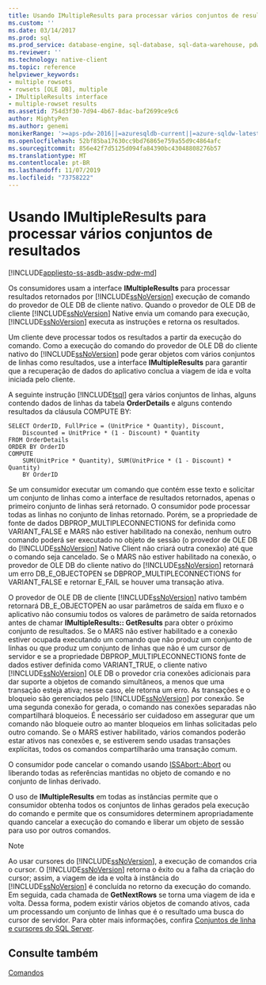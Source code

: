 ```yaml
---
title: Usando IMultipleResults para processar vários conjuntos de resultados | Microsoft Docs
ms.custom: ''
ms.date: 03/14/2017
ms.prod: sql
ms.prod_service: database-engine, sql-database, sql-data-warehouse, pdw
ms.reviewer: ''
ms.technology: native-client
ms.topic: reference
helpviewer_keywords:
- multiple rowsets
- rowsets [OLE DB], multiple
- IMultipleResults interface
- multiple-rowset results
ms.assetid: 754d3f30-7d94-4b67-8dac-baf2699ce9c6
author: MightyPen
ms.author: genemi
monikerRange: '>=aps-pdw-2016||=azuresqldb-current||=azure-sqldw-latest||>=sql-server-2016||=sqlallproducts-allversions||>=sql-server-linux-2017||=azuresqldb-mi-current'
ms.openlocfilehash: 52bf85ba17630cc9bd76865e759a55d9c4864afc
ms.sourcegitcommit: 856e42f7d5125d094fa84390bc43048808276b57
ms.translationtype: MT
ms.contentlocale: pt-BR
ms.lasthandoff: 11/07/2019
ms.locfileid: "73758222"
---
```

# <a name="using-imultipleresults-to-process-multiple-result-sets"></a>Usando IMultipleResults para processar vários conjuntos de resultados
[!INCLUDE[appliesto-ss-asdb-asdw-pdw-md](../../includes/appliesto-ss-asdb-asdw-pdw-md.md)]

  Os consumidores usam a interface **IMultipleResults** para processar resultados retornados por [!INCLUDE[ssNoVersion](../../includes/ssnoversion-md.md)] execução de comando do provedor de OLE DB de cliente nativo. Quando o provedor de OLE DB de cliente [!INCLUDE[ssNoVersion](../../includes/ssnoversion-md.md)] Native envia um comando para execução, [!INCLUDE[ssNoVersion](../../includes/ssnoversion-md.md)] executa as instruções e retorna os resultados.  
  
 Um cliente deve processar todos os resultados a partir da execução do comando. Como a execução do comando do provedor de OLE DB do cliente nativo do [!INCLUDE[ssNoVersion](../../includes/ssnoversion-md.md)] pode gerar objetos com vários conjuntos de linhas como resultados, use a interface **IMultipleResults** para garantir que a recuperação de dados do aplicativo conclua a viagem de ida e volta iniciada pelo cliente.  
  
 A seguinte instrução [!INCLUDE[tsql](../../includes/tsql-md.md)] gera vários conjuntos de linhas, alguns contendo dados de linhas da tabela **OrderDetails** e alguns contendo resultados da cláusula COMPUTE BY:  
  
```  
SELECT OrderID, FullPrice = (UnitPrice * Quantity), Discount,  
    Discounted = UnitPrice * (1 - Discount) * Quantity  
FROM OrderDetails  
ORDER BY OrderID  
COMPUTE  
    SUM(UnitPrice * Quantity), SUM(UnitPrice * (1 - Discount) * Quantity)  
    BY OrderID  
```  
  
 Se um consumidor executar um comando que contém esse texto e solicitar um conjunto de linhas como a interface de resultados retornados, apenas o primeiro conjunto de linhas será retornado. O consumidor pode processar todas as linhas no conjunto de linhas retornado. Porém, se a propriedade de fonte de dados DBPROP_MULTIPLECONNECTIONS for definida como VARIANT_FALSE e MARS não estiver habilitado na conexão, nenhum outro comando poderá ser executado no objeto de sessão (o provedor de OLE DB do [!INCLUDE[ssNoVersion](../../includes/ssnoversion-md.md)] Native Client não criará outra conexão) até que o comando seja cancelado. Se o MARS não estiver habilitado na conexão, o provedor de OLE DB do cliente nativo do [!INCLUDE[ssNoVersion](../../includes/ssnoversion-md.md)] retornará um erro DB_E_OBJECTOPEN se DBPROP_MULTIPLECONNECTIONS for VARIANT_FALSE e retornar E_FAIL se houver uma transação ativa.  
  
 O provedor de OLE DB de cliente [!INCLUDE[ssNoVersion](../../includes/ssnoversion-md.md)] nativo também retornará DB_E_OBJECTOPEN ao usar parâmetros de saída em fluxo e o aplicativo não consumiu todos os valores de parâmetro de saída retornados antes de chamar **IMultipleResults:: GetResults** para obter o próximo conjunto de resultados. Se o MARS não estiver habilitado e a conexão estiver ocupada executando um comando que não produz um conjunto de linhas ou que produz um conjunto de linhas que não é um cursor de servidor e se a propriedade DBPROP_MULTIPLECONNECTIONS fonte de dados estiver definida como VARIANT_TRUE, o cliente nativo [!INCLUDE[ssNoVersion](../../includes/ssnoversion-md.md)] OLE DB o provedor cria conexões adicionais para dar suporte a objetos de comando simultâneos, a menos que uma transação esteja ativa; nesse caso, ele retorna um erro. As transações e o bloqueio são gerenciados pelo [!INCLUDE[ssNoVersion](../../includes/ssnoversion-md.md)] por conexão. Se uma segunda conexão for gerada, o comando nas conexões separadas não compartilhará bloqueios. É necessário ser cuidadoso em assegurar que um comando não bloqueie outro ao manter bloqueios em linhas solicitadas pelo outro comando. Se o MARS estiver habilitado, vários comandos poderão estar ativos nas conexões e, se estiverem sendo usadas transações explícitas, todos os comandos compartilharão uma transação comum.  
  
 O consumidor pode cancelar o comando usando [ISSAbort::Abort](../../relational-databases/native-client-ole-db-interfaces/issabort-abort-ole-db.md) ou liberando todas as referências mantidas no objeto de comando e no conjunto de linhas derivado.  
  
 O uso de **IMultipleResults** em todas as instâncias permite que o consumidor obtenha todos os conjuntos de linhas gerados pela execução do comando e permite que os consumidores determinem apropriadamente quando cancelar a execução do comando e liberar um objeto de sessão para uso por outros comandos.  
  
> [!NOTE]  
>  Ao usar cursores do [!INCLUDE[ssNoVersion](../../includes/ssnoversion-md.md)], a execução de comandos cria o cursor. O [!INCLUDE[ssNoVersion](../../includes/ssnoversion-md.md)] retorna o êxito ou a falha da criação do cursor; assim, a viagem de ida e volta à instância do [!INCLUDE[ssNoVersion](../../includes/ssnoversion-md.md)] é concluída no retorno da execução do comando. Em seguida, cada chamada de **GetNextRows** se torna uma viagem de ida e volta. Dessa forma, podem existir vários objetos de comando ativos, cada um processando um conjunto de linhas que é o resultado uma busca do cursor de servidor. Para obter mais informações, confira [Conjuntos de linha e cursores do SQL Server](../../relational-databases/native-client-ole-db-rowsets/rowsets-and-sql-server-cursors.md).  
  
## <a name="see-also"></a>Consulte também  
 [Comandos](../../relational-databases/native-client-ole-db-commands/commands.md)  
  
  
